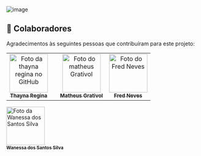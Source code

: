 ![image](https://user-images.githubusercontent.com/79390113/158052068-358286f3-25e9-4ef0-9e1b-c8175a1d59ae.png)
## 🤝 Colaboradores

Agradecimentos às seguintes pessoas que contribuíram para este projeto:

<table>
  <tr>
    <td align="center">
      <a href="https://github.com/thaynareginam">
        <img src="https://avatars.githubusercontent.com/u/79390113?s…00&u=b065c64098c5b02a518c275d6d7449b1c2973559&v=4/u/31936044" width="100px;" alt="Foto da thayna regina no GitHub"/><br>
        <sub>
          <b>Thayna Regina</b>
        </sub>
      </a>
    </td>
    <td align="center">
     </a>
    </td>
    <td align="center">
      <a href="https://github.com/Matheusgrativol">
        <img src="https://avatars.githubusercontent.com/u/80927630?v=4" width="100px;" alt="Foto do matheus Grativol"/><br>
        <sub>
          <b>Matheus Grativol</b>
        </sub>
      </a>
    </td>
    <td align="center">
      <a href="https://github.com/FredNeves95">
        <img src="https://avatars.githubusercontent.com/u/88235577?v=4" width="100px;" alt="Foto do Fred Neves"/><br>
        <sub>
          <b>Fred Neves</b>
        </sub>
      </a>
    </td>
  </tr>
</table>
<td align="center">
      <a href="https://github.com/wannsantos">
        <img src="![image](https://user-images.githubusercontent.com/79390113/158052185-1a415c48-ccf6-42e3-ba2d-96abdf5f5715.png)" width="100px;" alt="Foto da Wanessa dos Santos Silva"/><br>
        <sub>
          <b>Wanessa dos Santos Silva</b>
        </sub>
      </a>
    </td>
  </tr>
</table>

